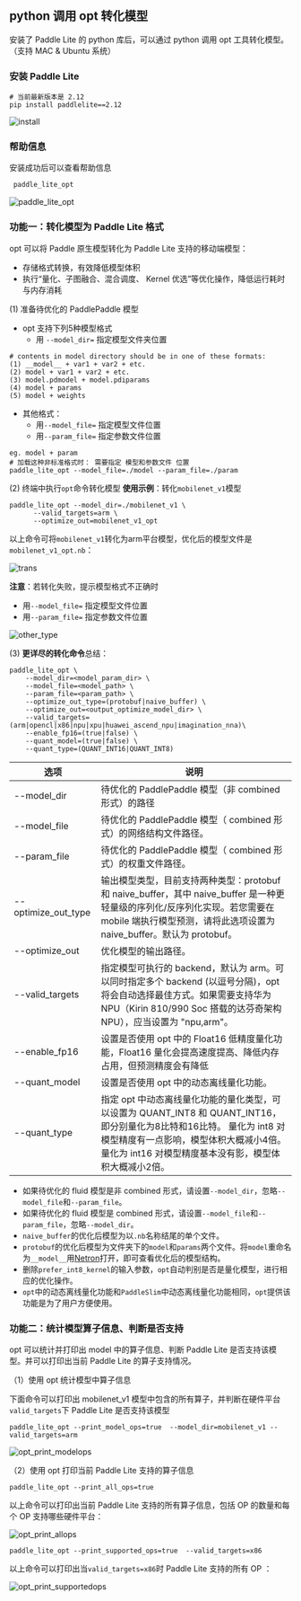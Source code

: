 
## python 调用 opt 转化模型

安装了 Paddle Lite 的 python 库后，可以通过 python 调用 opt 工具转化模型。（支持 MAC & Ubuntu 系统）

### 安装 Paddle Lite

```
# 当前最新版本是 2.12
pip install paddlelite==2.12
```

![install](https://paddlelite-data.bj.bcebos.com/doc_images/opt/install.gif)

### 帮助信息

安装成功后可以查看帮助信息
```bash
 paddle_lite_opt
```
![paddle_lite_opt](https://paddlelite-data.bj.bcebos.com/doc_images/opt/paddle_lite_opt.gif)

### 功能一：转化模型为 Paddle Lite 格式
opt 可以将 Paddle 原生模型转化为 Paddle Lite 支持的移动端模型：

- 存储格式转换，有效降低模型体积
- 执行“量化、子图融合、混合调度、 Kernel 优选”等优化操作，降低运行耗时与内存消耗

(1) 准备待优化的 PaddlePaddle 模型

- opt 支持下列5种模型格式
  - 用 `--model_dir=` 指定模型文件夹位置

```
# contents in model directory should be in one of these formats:
(1) __model__ + var1 + var2 + etc.
(2) model + var1 + var2 + etc.
(3) model.pdmodel + model.pdiparams
(4) model + params
(5) model + weights
```

- 其他格式： 
  - 用`--model_file=` 指定模型文件位置
  - 用`--param_file=` 指定参数文件位置
  
```
eg. model + param
# 加载这种非标准格式时： 需要指定 模型和参数文件 位置
paddle_lite_opt --model_file=./model --param_file=./param
```

(2) 终端中执行`opt`命令转化模型
**使用示例**：转化`mobilenet_v1`模型

```
paddle_lite_opt --model_dir=./mobilenet_v1 \
      --valid_targets=arm \
      --optimize_out=mobilenet_v1_opt
```
以上命令可将`mobilenet_v1`转化为arm平台模型，优化后的模型文件是`mobilenet_v1_opt.nb`：

![trans](https://paddlelite-data.bj.bcebos.com/doc_images/opt/trans.gif)



**注意**：若转化失败，提示模型格式不正确时

- 用`--model_file=` 指定模型文件位置
- 用`--param_file=` 指定参数文件位置

![other_type](https://paddlelite-data.bj.bcebos.com/doc_images/opt/other_type_trans.gif)


(3) **更详尽的转化命令**总结：

```shell
paddle_lite_opt \
    --model_dir=<model_param_dir> \
    --model_file=<model_path> \
    --param_file=<param_path> \
    --optimize_out_type=(protobuf|naive_buffer) \
    --optimize_out=<output_optimize_model_dir> \
    --valid_targets=(arm|opencl|x86|npu|xpu|huawei_ascend_npu|imagination_nna)\
    --enable_fp16=(true|false) \
    --quant_model=(true|false) \
    --quant_type=(QUANT_INT16|QUANT_INT8) 
```

| 选项         | 说明 |
| ------------------- | ------------------------------------------------------------ |
| --model_dir         | 待优化的 PaddlePaddle 模型（非 combined 形式）的路径 |
| --model_file        | 待优化的 PaddlePaddle 模型（ combined 形式）的网络结构文件路径。 |
| --param_file        | 待优化的 PaddlePaddle 模型（ combined 形式）的权重文件路径。 |
| --optimize_out_type | 输出模型类型，目前支持两种类型：protobuf 和 naive_buffer，其中 naive_buffer 是一种更轻量级的序列化/反序列化实现。若您需要在 mobile 端执行模型预测，请将此选项设置为 naive_buffer。默认为 protobuf。 |
| --optimize_out      | 优化模型的输出路径。                                         |
| --valid_targets     | 指定模型可执行的 backend，默认为 arm。可以同时指定多个 backend (以逗号分隔)，opt 将会自动选择最佳方式。如果需要支持华为 NPU（Kirin 810/990 Soc 搭载的达芬奇架构 NPU），应当设置为 "npu,arm"。 |
| --enable_fp16       | 设置是否使用 opt 中的 Float16 低精度量化功能，Float16 量化会提高速度提高、降低内存占用，但预测精度会有降低 |
| --quant_model       | 设置是否使用 opt 中的动态离线量化功能。 |
| --quant_type        | 指定 opt 中动态离线量化功能的量化类型，可以设置为 QUANT_INT8 和 QUANT_INT16，即分别量化为8比特和16比特。 量化为 int8 对模型精度有一点影响，模型体积大概减小4倍。量化为 int16 对模型精度基本没有影，模型体积大概减小2倍。|

* 如果待优化的 fluid 模型是非 combined 形式，请设置`--model_dir`，忽略`--model_file`和`--param_file`。
* 如果待优化的 fluid 模型是 combined 形式，请设置`--model_file`和`--param_file`，忽略`--model_dir`。
* `naive_buffer`的优化后模型为以`.nb`名称结尾的单个文件。
* `protobuf`的优化后模型为文件夹下的`model`和`params`两个文件。将`model`重命名为`__model__`用[Netron](https://lutzroeder.github.io/netron/)打开，即可查看优化后的模型结构。
* 删除`prefer_int8_kernel`的输入参数，`opt`自动判别是否是量化模型，进行相应的优化操作。
* `opt`中的动态离线量化功能和`PaddleSlim`中动态离线量化功能相同，`opt`提供该功能是为了用户方便使用。

### 功能二：统计模型算子信息、判断是否支持

opt 可以统计并打印出 model 中的算子信息、判断 Paddle Lite 是否支持该模型。并可以打印出当前 Paddle Lite 的算子支持情况。

（1）使用 opt 统计模型中算子信息

下面命令可以打印出 mobilenet_v1 模型中包含的所有算子，并判断在硬件平台`valid_targets`下 Paddle Lite 是否支持该模型

`paddle_lite_opt --print_model_ops=true  --model_dir=mobilenet_v1 --valid_targets=arm`

![opt_print_modelops](https://paddlelite-data.bj.bcebos.com/model_optimize_tool/python_opt/check_model.png)

（2）使用 opt 打印当前 Paddle Lite 支持的算子信息

`paddle_lite_opt --print_all_ops=true`

以上命令可以打印出当前 Paddle Lite 支持的所有算子信息，包括 OP 的数量和每个 OP 支持哪些硬件平台：

![opt_print_allops](https://paddlelite-data.bj.bcebos.com/model_optimize_tool/python_opt/print_op.png)

`paddle_lite_opt --print_supported_ops=true  --valid_targets=x86`

以上命令可以打印出当`valid_targets=x86`时 Paddle Lite 支持的所有 OP ：

![opt_print_supportedops](https://paddlelite-data.bj.bcebos.com/model_optimize_tool/python_opt/print_x86op.png)
